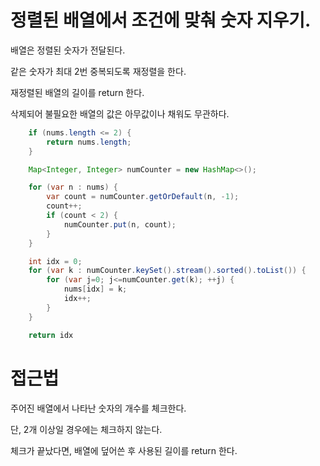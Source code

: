 # 정렬된 배열에서 조건에 맞춰 숫자 지우기.

배열은 정렬된 숫자가 전달된다.

같은 숫자가 최대 2번 중복되도록 재정렬을 한다.

재정렬된 배열의 길이를 return 한다.

삭제되어 불필요한 배열의 값은 아무값이나 채워도 무관하다.

```Java
    if (nums.length <= 2) {
        return nums.length;
    }

    Map<Integer, Integer> numCounter = new HashMap<>();

    for (var n : nums) {
        var count = numCounter.getOrDefault(n, -1);
        count++;
        if (count < 2) {
            numCounter.put(n, count);
        }
    }

    int idx = 0;
    for (var k : numCounter.keySet().stream().sorted().toList()) {
        for (var j=0; j<=numCounter.get(k); ++j) {
            nums[idx] = k;
            idx++;
        }
    }

    return idx
```

# 접근법

주어진 배열에서 나타난 숫자의 개수를 체크한다.

단, 2개 이상일 경우에는 체크하지 않는다.

체크가 끝났다면, 배열에 덮어쓴 후 사용된 길이를 return 한다.